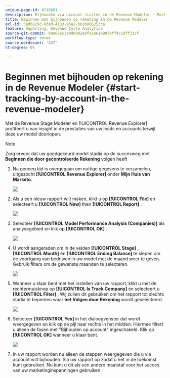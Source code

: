 ```yaml
---
unique-page-id: 4718681
description: Bijhouden via account starten in de Revenue Modeler - Marketo Docs - Productdocumentatie
title: Beginnen met bijhouden op rekening in de Revenue Modeler
exl-id: 5ad6829c-6dad-4133-95a2-b01b066253ca
feature: Reporting, Revenue Cycle Analytics
source-git-commit: 09a656c3a0d0002edfa1a61b987bff4c1dff33cf
workflow-type: tm+mt
source-wordcount: '227'
ht-degree: 0%

---
```


# Beginnen met bijhouden op rekening in de Revenue Modeler {#start-tracking-by-account-in-the-revenue-modeler}

Met de Revenue Stage Modeler en [!UICONTROL Revenue Explorer] profiteert u van insight in de prestaties van uw leads en accounts terwijl deze uw model doorlopen.

>[!NOTE]
>
>Zorg ervoor dat uw goedgekeurd model stadia op de succesweg met **Beginnen die door gecontroleerde Rekening** volgen heeft

1. Na genoeg tijd is overgegaan om nuttige gegevens te verzamelen, uitgezocht **[!UICONTROL Revenue Explorer]** onder **Mijn Huis van Marketo**.

   ![](assets/image2015-4-29-16-3a36-3a2.png)

1. Als u een nieuw rapport wilt maken, klikt u op **[!UICONTROL File]** en selecteert u **[!UICONTROL New]** then **[!UICONTROL Report]** .

   ![](assets/image2015-4-29-16-3a38-3a44.png)

1. Selecteer **[!UICONTROL Model Performance Analysis (Companies)]** als analysegebied en klik op **[!UICONTROL OK]** .

   ![](assets/image2015-4-29-16-3a41-3a47.png)

1. U wordt aangeraden om in de velden **[!UICONTROL Stage]** , **[!UICONTROL Month]** en **[!UICONTROL Ending Balance]** te slepen om de voortgang van bedrijven in uw model met de maand weer te geven. Gebruik filters om de gewenste maanden te selecteren.

   ![](assets/image2015-4-29-17-3a16-3a1.png)

1. Wanneer u klaar bent met het instellen van uw rapport, klikt u met de rechtermuisknop op **[!UICONTROL Is Track Company]** en selecteert u **[!UICONTROL Filter]** . Wij zullen dit gebruiken om het rapport tot slechts stadia te beperken waar **het Volgen door Rekening** wordt geselecteerd.

   ![](assets/image2015-4-29-17-3a18-3a9.png)

1. Selecteer **[!UICONTROL Yes]** in het dialoogvenster dat wordt weergegeven en klik op de pijl naar rechts in het midden. Hiermee filtert u alleen de fasen met &quot;Bijhouden op account&quot; ingeschakeld. Klik op **[!UICONTROL OK]** wanneer u klaar bent.

   ![](assets/image2015-6-9-16-3a21-3a3.png)

1. In uw rapport worden nu alleen de stappen weergegeven die u via account wilt bijhouden. Sla uw rapport op zodat u het in de toekomst kunt gebruiken. Nu kunt u dit als een andere maatstaf voor het succes van uw marketinginspanningen gebruiken.
